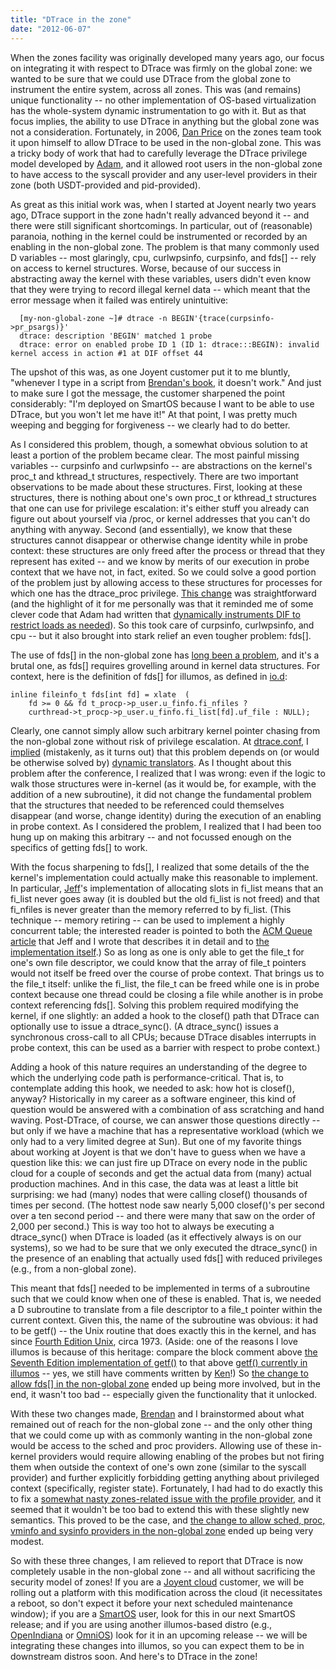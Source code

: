 ```yaml
---
title: "DTrace in the zone"
date: "2012-06-07"
---
```


When the zones facility was originally developed many years ago, our focus on integrating it with respect to DTrace was firmly on the global zone: we wanted to be sure that we could use DTrace from the global zone to instrument the entire system, across all zones. This was (and remains) unique functionality -- no other implementation of OS-based virtualization has the whole-system dynamic instrumentation to go with it. But as that focus implies, the ability to use DTrace in anything but the global zone was not a consideration. Fortunately, in 2006, [Dan Price](https://twitter.com/#!/danielbprice) on the zones team took it upon himself to allow DTrace to be used in the non-global zone. This was a tricky body of work that had to carefully leverage the DTrace privilege model developed by [Adam](https://twitter.com/#!/ahl), and it allowed root users in the non-global zone to have access to the syscall provider and any user-level providers in their zone (both USDT-provided and pid-provided).

As great as this initial work was, when I started at Joyent nearly two years ago, DTrace support in the zone hadn't really advanced beyond it -- and there were still significant shortcomings. In particular, out of (reasonable) paranoia, nothing in the kernel could be instrumented or recorded by an enabling in the non-global zone. The problem is that many commonly used D variables -- most glaringly, cpu, curlwpsinfo, curpsinfo, and fds\[\] -- rely on access to kernel structures. Worse, because of our success in abstracting away the kernel with these variables, users didn't even know that they were trying to record illegal kernel data -- which meant that the error message when it failed was entirely unintuitive:

```
  [my-non-global-zone ~]# dtrace -n BEGIN'{trace(curpsinfo->pr_psargs)}'
  dtrace: description 'BEGIN' matched 1 probe
  dtrace: error on enabled probe ID 1 (ID 1: dtrace:::BEGIN): invalid kernel access in action #1 at DIF offset 44

```

The upshot of this was, as one Joyent customer put it to me bluntly, "whenever I type in a script from [Brendan's book](http://www.dtracebook.com/), it doesn't work." And just to make sure I got the message, the customer sharpened the point considerably: "I'm deployed on SmartOS because I want to be able to use DTrace, but you won't let me have it!" At that point, I was pretty much weeping and begging for forgiveness -- we clearly had to do better.

As I considered this problem, though, a somewhat obvious solution to at least a portion of the problem became clear. The most painful missing variables -- curpsinfo and curlwpsinfo -- are abstractions on the kernel's proc\_t and kthread\_t structures, respectively. There are two important observations to be made about these structures. First, looking at these structures, there is nothing about one's own proc\_t or kthread\_t structures that one can use for privilege escalation: it's either stuff you already can figure out about yourself via /proc, or kernel addresses that you can't do anything with anyway. Second (and essentially), we know that these structures cannot disappear or otherwise change identity while in probe context: these structures are only freed after the process or thread that they represent has exited -- and we know by merits of our execution in probe context that we have not, in fact, exited. So we could solve a good portion of the problem just by allowing access to these structures for processes for which one has the dtrace\_proc privilege. [This change](https://github.com/joyent/illumos-joyent/commit/557678d88bab59034685d166fa3f1337176cfce3) was straightforward (and the highlight of it for me personally was that it reminded me of some clever code that Adam had written that [dynamically instruments DIF to restrict loads as needed](http://www.exquisitetweets.com/tweets?eids=pwlenrl6No.pwt0ftLaPT.pwym1D2bRt.pwJCSGWzaC)). So this took care of curpsinfo, curlwpsinfo, and cpu -- but it also brought into stark relief an even tougher problem: fds\[\].

The use of fds\[\] in the non-global zone has [long been a problem](http://mail.opensolaris.org/pipermail/dtrace-discuss/2008-October/006662.html), and it's a brutal one, as fds\[\] requires grovelling around in kernel data structures. For context, here is the definition of fds\[\] for illumos, as defined in [io.d](https://github.com/illumos/illumos-gate/blob/master/usr/src/lib/libdtrace/common/io.d.in):

```
inline fileinfo_t fds[int fd] = xlate  (
    fd >= 0 && fd t_procp->p_user.u_finfo.fi_nfiles ?
    curthread->t_procp->p_user.u_finfo.fi_list[fd].uf_file : NULL);

```

Clearly, one cannot simply allow such arbitrary kernel pointer chasing from the non-global zone without risk of privilege escalation. At [dtrace.conf](http://wiki.smartos.org/display/DOC/dtrace.conf+Schedule), I [implied](http://www.youtube.com/watch?feature=player_embedded&v=l_7v7Fn7uMQ#t=19m15s) (mistakenly, as it turns out) that this problem depends on (or would be otherwise solved by) [dynamic translators](http://www.youtube.com/watch?feature=player_embedded&v=CqLcj0lVnp4). As I thought about this problem after the conference, I realized that I was wrong: even if the logic to walk those structures were in-kernel (as it would be, for example, with the addition of a new subroutine), it did not change the fundamental problem that the structures that needed to be referenced could themselves disappear (and worse, change identity) during the execution of an enabling in probe context. As I considered the problem, I realized that I had been too hung up on making this arbitrary -- and not focussed enough on the specifics of getting fds\[\] to work.

With the focus sharpening to fds\[\], I realized that some details of the the kernel's implementation could actually make this reasonable to implement. In particular, [Jeff](http://en.wikipedia.org/wiki/Jeff_Bonwick)'s implementation of allocating slots in fi\_list means that an fi\_list never goes away (it is doubled but the old fi\_list is not freed) and that fi\_nfiles is never greater than the memory referred to by fi\_list. (This technique -- memory retiring -- can be used to implement a highly concurrent table; the interested reader is pointed to both the [ACM Queue article](http://queue.acm.org/detail.cfm?id=1454462) that Jeff and I wrote that describes it in detail and to [the implementation itself](https://github.com/illumos/illumos-gate/blob/master/usr/src/uts/common/os/fio.c#L330).) So as long as one is only able to get the file\_t for one's own file descriptor, we could know that the array of file\_t pointers would not itself be freed over the course of probe context. That brings us to the file\_t itself: unlike the fi\_list, the file\_t can be freed while one is in probe context because one thread could be closing a file while another is in probe context referencing fds\[\]. Solving this problem required modifying the kernel, if one slightly: an added a hook to the closef() path that DTrace can optionally use to issue a dtrace\_sync(). (A dtrace\_sync() issues a synchronous cross-call to all CPUs; because DTrace disables interrupts in probe context, this can be used as a barrier with respect to probe context.)

Adding a hook of this nature requires an understanding of the degree to which the underlying code path is performance-critical. That is, to contemplate adding this hook, we needed to ask: how hot is closef(), anyway? Historically in my career as a software engineer, this kind of question would be answered with a combination of ass scratching and hand waving. Post-DTrace, of course, we can answer those questions directly -- but only if we have a machine that has a representative workload (which we only had to a very limited degree at Sun). But one of my favorite things about working at Joyent is that we don't have to guess when we have a question like this: we can just fire up DTrace on every node in the public cloud for a couple of seconds and get the actual data from (many) actual production machines. And in this case, the data was at least a little bit surprising: we had (many) nodes that were calling closef() thousands of times per second. (The hottest node saw nearly 5,000 closef()'s per second over a ten second period -- and there were many that saw on the order of 2,000 per second.) This is way too hot to always be executing a dtrace\_sync() when DTrace is loaded (as it effectively always is on our systems), so we had to be sure that we only executed the dtrace\_sync() in the presence of an enabling that actually used fds\[\] with reduced privileges (e.g., from a non-global zone).

This meant that fds\[\] needed to be implemented in terms of a subroutine such that we could know when one of these is enabled. That is, we needed a D subroutine to translate from a file descriptor to a file\_t pointer within the current context. Given this, the name of the subroutine was obvious: it had to be getf() -- the Unix routine that does exactly this in the kernel, and has since [Fourth Edition Unix](http://minnie.tuhs.org/cgi-bin/utree.pl?file=V4/nsys/ken/fio.c), circa 1973. (Aside: one of the reasons I love illumos is because of this heritage: compare the block comment above [the Seventh Edition implementation of getf()](http://minnie.tuhs.org/cgi-bin/utree.pl?file=V7/usr/sys/sys/fio.c) to that above [getf() currently in illumos](https://github.com/illumos/illumos-gate/blob/master/usr/src/uts/common/os/fio.c#L574) -- yes, we still have comments written by [Ken](http://en.wikipedia.org/wiki/Ken_Thompson)!) So [the change to allow fds\[\] in the non-global zone](http://github.com/joyent/illumos-joyent/commit/6aeb8da105d6b0eefea62e369665d04ee7562bb8) ended up being more involved, but in the end, it wasn't too bad -- especially given the functionality that it unlocked.

With these two changes made, [Brendan](https://twitter.com/#!/brendangregg) and I brainstormed about what remained out of reach for the non-global zone -- and the only other thing that we could come up with as commonly wanting in the non-global zone would be access to the sched and proc providers. Allowing use of these in-kernel providers would require allowing enabling of the probes but not firing them when outside the context of one's own zone (similar to the syscall provider) and further explicitly forbidding getting anything about privileged context (specifically, register state). Fortunately, I had had to do exactly this to fix a [somewhat nasty zones-related issue with the profile provider](https://github.com/illumos/illumos-gate/commit/7d5c9b5fdaad32a290692afde7867bd051784395), and it seemed that it wouldn't be too bad to extend this with these slightly new semantics. This proved to be the case, and [the change to allow sched, proc, vminfo and sysinfo providers in the non-global zone](https://github.com/joyent/illumos-joyent/commit/6362fa2ef8de603055ef378e03d09a4330b91a98) ended up being very modest.

So with these three changes, I am relieved to report that DTrace is now completely usable in the non-global zone -- and all without sacrificing the security model of zones! If you are a [Joyent cloud](http://joyentcloud.com) customer, we will be rolling out a platform with this modification across the cloud (it necessitates a reboot, so don't expect it before your next scheduled maintenance window); if you are a [SmartOS](http://smartos.org) user, look for this in our next SmartOS release; and if you are using another illumos-based distro (e.g., [OpenIndiana](http://openindiana.org/) or [OmniOS](http://omnios.omniti.com/)) look for it in an upcoming release -- we will be integrating these changes into illumos, so you can expect them to be in downstream distros soon. And here's to DTrace in the zone!
